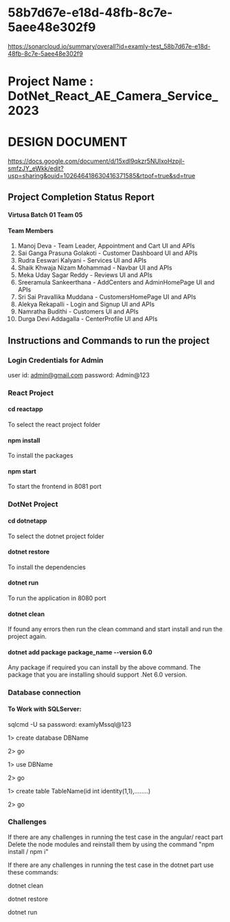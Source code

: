 # 58b7d67e-e18d-48fb-8c7e-5aee48e302f9
https://sonarcloud.io/summary/overall?id=examly-test_58b7d67e-e18d-48fb-8c7e-5aee48e302f9

# Project Name : DotNet_React_AE_Camera_Service_2023

# DESIGN DOCUMENT
https://docs.google.com/document/d/15xdl9qkzr5NUlxoHzpjl-smfzJY_eWkk/edit?usp=sharing&ouid=102646418630416371585&rtpof=true&sd=true

## Project Completion Status Report

#### Virtusa Batch 01 Team 05

#### Team Members

1. Manoj Deva - Team Leader, Appointment and Cart UI and APIs
2. Sai Ganga Prasuna Golakoti - Customer Dashboard UI and APIs
3. Rudra Eeswari Kalyani - Services UI and APIs
4. Shaik Khwaja Nizam Mohammad - Navbar UI and APIs
5. Meka Uday Sagar Reddy - Reviews UI and APIs
6. Sreeramula Sankeerthana - AddCenters and AdminHomePage UI and APIs
7. Sri Sai Pravallika Muddana - CustomersHomePage UI and APIs
8. Alekya Rekapalli - Login and Signup UI and APIs
9. Namratha Budithi - Customers UI and APIs
10. Durga Devi Addagalla - CenterProfile UI and APIs

## Instructions and Commands to run the project

### Login Credentials for Admin
user id: admin@gmail.com
password: Admin@123

### React Project

#### cd reactapp
To select the react project folder
#### npm install
To install the packages
#### npm start
To start the frontend in 8081 port

### DotNet Project

#### cd dotnetapp
To select the dotnet project folder
#### dotnet restore
To install the dependencies
#### dotnet run
To run the application in 8080 port
#### dotnet clean
If found any errors then run the clean command and start install and run the project again.
#### dotnet add package package_name --version 6.0
Any package if required you can install by the above command. The package that you are installing should support .Net 6.0 version.

### Database connection

#### To Work with SQLServer:
sqlcmd -U sa 
password: examlyMssql@123

  
1> create database DBName


2> go


1> use DBName


2> go


1> create table TableName(id int identity(1,1),........)


2> go

### Challenges

If there are any challenges in running the test case in the angular/ react part
Delete the node modules and reinstall them by using the command
"npm install / npm i"

If there are any challenges in running the test case in the dotnet part
use these commands:


dotnet clean


dotnet restore


dotnet run
